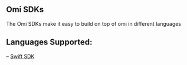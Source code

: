 ## Omi SDKs

The Omi SDKs make it easy to build on top of omi in different languages

## Languages Supported:
– [Swift SDK](swift/README.md)